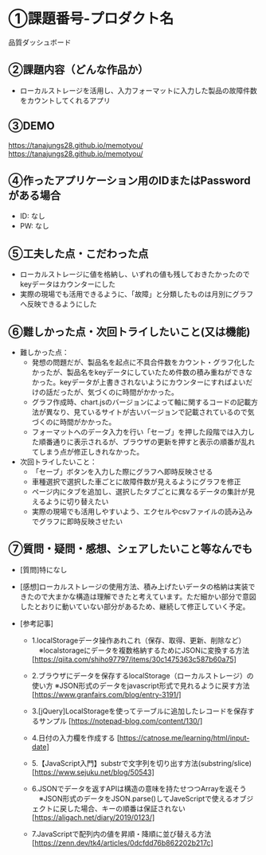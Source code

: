 # ①課題番号-プロダクト名

品質ダッシュボード

## ②課題内容（どんな作品か）

- ローカルストレージを活用し、入力フォーマットに入力した製品の故障件数をカウントしてくれるアプリ

## ③DEMO
https://tanajungs28.github.io/memotyou/
https://tanajungs28.github.io/memotyou/

## ④作ったアプリケーション用のIDまたはPasswordがある場合

- ID: なし
- PW: なし

## ⑤工夫した点・こだわった点

- ローカルストレージに値を格納し、いずれの値も残しておきたかったのでkeyデータはカウンターにした
- 実際の現場でも活用できるように、「故障」と分類したものは月別にグラフへ反映できるようにした


## ⑥難しかった点・次回トライしたいこと(又は機能)

- 難しかった点：
  * 発想の問題だが、製品名を起点に不具合件数をカウント・グラフ化したかったが、製品名をkeyデータにしていたため件数の積み重ねができなかった。keyデータが上書きされないようにカウンターにすればよいだけの話だったが、気づくのに時間がかかった。
  * グラフ作成時、chart.jsのバージョンによって軸に関するコードの記載方法が異なり、見ているサイトが古いバージョンで記載されているので気づくのに時間がかかった。
  * フォーマットへのデータ入力を行い「セーブ」を押した段階では入力した順番通りに表示されるが、ブラウザの更新を押すと表示の順番が乱れてしまう点が修正しきれなかった。
- 次回トライしたいこと：
  * 「セーブ」ボタンを入力した際にグラフへ即時反映させる
  * 車種選択で選択した車ごとに故障件数が見えるようにグラフを修正
  * ページ内にタブを追加し、選択したタブごとに異なるデータの集計が見えるように切り替えたい
  * 実際の現場でも活用しやすいよう、エクセルやcsvファイルの読み込みでグラフに即時反映させたい


## ⑦質問・疑問・感想、シェアしたいこと等なんでも

- [質問]特になし


- [感想]ローカルストレージの使用方法、積み上げたいデータの格納は実装できたので大まかな構造は理解できたと考えています。ただ細かい部分で意図したとおりに動いていない部分があるため、継続して修正していく予定。


- [参考記事]
  - 1.localStorageデータ操作あれこれ（保存、取得、更新、削除など）
  　※localstorageにデータを複数格納するためにJSONに変換する方法
   [https://qiita.com/shiho97797/items/30c1475363c587b60a75]
    
  - 2.ブラウザにデータを保存するlocalStorage（ローカルストレージ）の使い方
    ※JSON形式のデータをjavascript形式で見れるように戻す方法
   [https://www.granfairs.com/blog/entry-3191/]

  - 3.[jQuery]LocalStorageを使ってテーブルに追加したレコードを保存するサンプル
   [https://notepad-blog.com/content/130/]

  - 4.日付の入力欄を作成する
   [https://catnose.me/learning/html/input-date]

  - 5.【JavaScript入門】substrで文字列を切り出す方法(substring/slice)
   [https://www.sejuku.net/blog/50543]
    
  - 6.JSONでデータを返すAPIは構造の意味を持たせつつArrayを返そう
  　※JSON形式のデータをJSON.parse()してJaveScriptで使えるオブジェクトに戻した場合、キーの順番は保証されない
   [https://aligach.net/diary/2019/0123/]

  - 7.JavaScriptで配列内の値を昇順・降順に並び替える方法
   [https://zenn.dev/tk4/articles/0dcfdd76b862202b217c]

